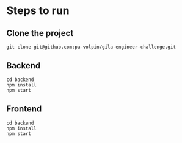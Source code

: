 # Steps to run

## Clone the project
```
git clone git@github.com:pa-volpin/gila-engineer-challenge.git
```

## Backend
````
cd backend
npm install
npm start
````

## Frontend
````
cd backend
npm install
npm start
````

